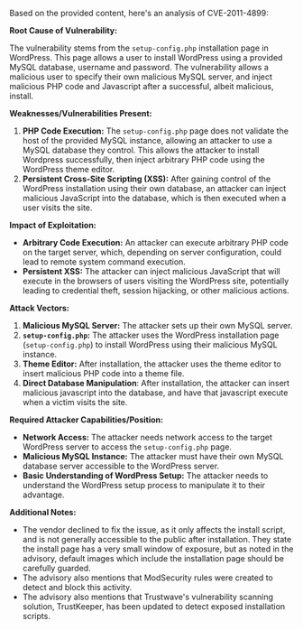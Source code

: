 Based on the provided content, here's an analysis of CVE-2011-4899:

**Root Cause of Vulnerability:**

The vulnerability stems from the `setup-config.php` installation page in WordPress. This page allows a user to install WordPress using a provided MySQL database, username and password. The vulnerability allows a malicious user to specify their own malicious MySQL server, and inject malicious PHP code and Javascript after a successful, albeit malicious, install.

**Weaknesses/Vulnerabilities Present:**

1.  **PHP Code Execution:** The `setup-config.php` page does not validate the host of the provided MySQL instance, allowing an attacker to use a MySQL database they control. This allows the attacker to install Wordpress successfully, then inject arbitrary PHP code using the WordPress theme editor.
2.  **Persistent Cross-Site Scripting (XSS):** After gaining control of the WordPress installation using their own database, an attacker can inject malicious JavaScript into the database, which is then executed when a user visits the site.

**Impact of Exploitation:**

*   **Arbitrary Code Execution:** An attacker can execute arbitrary PHP code on the target server, which, depending on server configuration, could lead to remote system command execution.
*   **Persistent XSS:** The attacker can inject malicious JavaScript that will execute in the browsers of users visiting the WordPress site, potentially leading to credential theft, session hijacking, or other malicious actions.

**Attack Vectors:**

1.  **Malicious MySQL Server:** The attacker sets up their own MySQL server.
2.  **`setup-config.php`:** The attacker uses the WordPress installation page (`setup-config.php`) to install WordPress using their malicious MySQL instance.
3.  **Theme Editor:** After installation, the attacker uses the theme editor to insert malicious PHP code into a theme file.
4. **Direct Database Manipulation**: After installation, the attacker can insert malicious javascript into the database, and have that javascript execute when a victim visits the site.

**Required Attacker Capabilities/Position:**

*   **Network Access:** The attacker needs network access to the target WordPress server to access the `setup-config.php` page.
*   **Malicious MySQL Instance:** The attacker must have their own MySQL database server accessible to the WordPress server.
*   **Basic Understanding of WordPress Setup:** The attacker needs to understand the WordPress setup process to manipulate it to their advantage.

**Additional Notes:**
* The vendor declined to fix the issue, as it only affects the install script, and is not generally accessible to the public after installation. They state the install page has a very small window of exposure, but as noted in the advisory, default images which include the installation page should be carefully guarded.
* The advisory also mentions that ModSecurity rules were created to detect and block this activity.
* The advisory also mentions that Trustwave's vulnerability scanning solution, TrustKeeper, has been updated to detect exposed installation scripts.